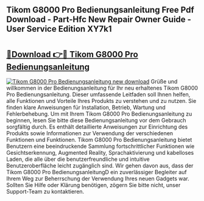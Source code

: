 ## Tikom G8000 Pro Bedienungsanleitung Free Pdf Download - Part-Hfc New Repair Owner Guide - User Service Edition XY7k1

# <h2><a href="http://df5jg8b.blite.top/?on=Tikom+G8000+Pro+Bedienungsanleitung">🔗Download 👉🔴 Tikom G8000 Pro Bedienungsanleitung</a></h2>

[![Tikom G8000 Pro Bedienungsanleitung new download](https://i.imgur.com/lujVjoI.png)](http://df5jg8b.blite.top/?on=Tikom+G8000+Pro+Bedienungsanleitung)
Grüße und willkommen in der Bedienungsanleitung für Ihr neu erhaltenes Tikom G8000 Pro Bedienungsanleitung. Dieser umfassende Leitfaden soll Ihnen helfen, alle Funktionen und Vorteile Ihres Produkts zu verstehen und zu nutzen. Sie finden klare Anweisungen für Installation, Betrieb, Wartung und Fehlerbehebung. Um mit Ihrem Tikom G8000 Pro Bedienungsanleitung zu beginnen, lesen Sie bitte diese Bedienungsanleitung vor dem Gebrauch sorgfältig durch. Es enthält detaillierte Anweisungen zur Einrichtung des Produkts sowie Informationen zur Verwendung der verschiedenen Funktionen und Funktionen. Tikom G8000 Pro Bedienungsanleitung bietet Benutzern eine beeindruckende Sammlung fortschrittlicher Funktionen wie Gesichtserkennung, Augmented Reality, Sprachaktivierung und kabelloses Laden, die alle über die benutzerfreundliche und intuitive Benutzeroberfläche leicht zugänglich sind. Wir gehen davon aus, dass der Tikom G8000 Pro BedienungsanleitungD ein zuverlässiger Begleiter auf Ihrem Weg zur Beherrschung der Verwendung Ihres neuen Gadgets war. Sollten Sie Hilfe oder Klärung benötigen, zögern Sie bitte nicht, unser Support-Team zu kontaktieren.
